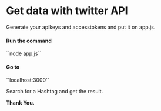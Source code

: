 <h1>Get data with twitter API</h1>
<p>Generate your apikeys and accesstokens and put it on app.js.</p> 
<h4>Run the command</h4>
``node app.js``
<h4>Go to</h4>
``localhost:3000``
<p>Search for a Hashtag and get the result.</p>
<strong>Thank You.</strong>